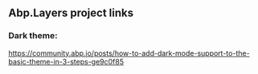 ## Abp.Layers project links

### Dark theme:
https://community.abp.io/posts/how-to-add-dark-mode-support-to-the-basic-theme-in-3-steps-ge9c0f85
